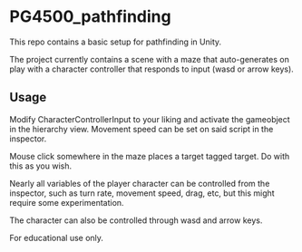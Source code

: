 # PG4500_pathfinding
This repo contains a basic setup for pathfinding in Unity.

The project currently contains a scene with a maze that auto-generates on play with a character controller that responds to input (wasd or arrow keys).

## Usage
Modify CharacterControllerInput to your liking and activate the gameobject in the hierarchy view. Movement speed can be set on said script in the inspector.

Mouse click somewhere in the maze places a target tagged target. Do with this as you wish.

Nearly all variables of the player character can be controlled from the inspector, such as turn rate, movement speed, drag, etc, but this might require some experimentation.

The character can also be controlled through wasd and arrow keys.

For educational use only.
